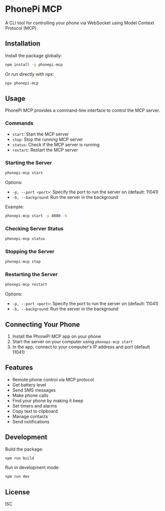 # PhonePi MCP

A CLI tool for controlling your phone via WebSocket using Model Context Protocol (MCP).

## Installation

Install the package globally:

```bash
npm install -g phonepi-mcp
```

Or run directly with npx:

```bash
npx phonepi-mcp
```

## Usage

PhonePi MCP provides a command-line interface to control the MCP server.

### Commands

- `start`: Start the MCP server
- `stop`: Stop the running MCP server
- `status`: Check if the MCP server is running
- `restart`: Restart the MCP server

### Starting the Server

```bash
phonepi-mcp start
```

Options:
- `-p, --port <port>`: Specify the port to run the server on (default: 11041)
- `-b, --background`: Run the server in the background

Example:
```bash
phonepi-mcp start -p 8080 -b
```

### Checking Server Status

```bash
phonepi-mcp status
```

### Stopping the Server

```bash
phonepi-mcp stop
```

### Restarting the Server

```bash
phonepi-mcp restart
```

Options:
- `-p, --port <port>`: Specify the port to run the server on (default: 11041)
- `-b, --background`: Run the server in the background

## Connecting Your Phone

1. Install the PhonePi MCP app on your phone
2. Start the server on your computer using `phonepi-mcp start`
3. In the app, connect to your computer's IP address and port (default 11041)

## Features

- Remote phone control via MCP protocol
- Get battery level
- Send SMS messages
- Make phone calls
- Find your phone by making it beep
- Set timers and alarms
- Copy text to clipboard
- Manage contacts
- Send notifications

## Development

Build the package:

```bash
npm run build
```

Run in development mode:

```bash
npm run dev
```

## License

ISC